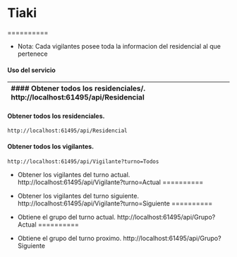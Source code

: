 # Tiaki
==========

* Nota: Cada vigilantes posee toda la informacion del residencial al que pertenece

#### Uso del servicio


  | #### Obtener todos los residenciales/. http://localhost:61495/api/Residencial |
  |:-------|
  
    
#### Obtener todos los residenciales.
    http://localhost:61495/api/Residencial

#### Obtener todos los vigilantes.
    http://localhost:61495/api/Vigilante?turno=Todos

* Obtener los vigilantes del turno actual.
http://localhost:61495/api/Vigilante?turno=Actual
==========

* Obtener los vigilantes del turno siguiente.
http://localhost:61495/api/Vigilante?turno=Siguiente
==========

* Obtiene el grupo del turno actual.
http://localhost:61495/api/Grupo?Actual
==========

* Obtiene el grupo del turno proximo.
http://localhost:61495/api/Grupo?Siguiente
